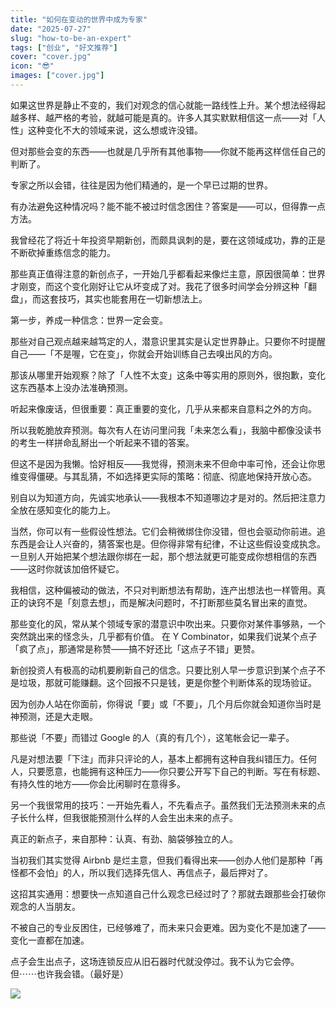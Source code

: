 ```yaml
---
title: "如何在变动的世界中成为专家"
date: "2025-07-27"
slug: "how-to-be-an-expert"
tags: ["创业", "好文推荐"]
cover: "cover.jpg"
icon: "😎"
images: ["cover.jpg"]
---
```

如果这世界是静止不变的，我们对观念的信心就能一路线性上升。某个想法经得起越多样、越严格的考验，就越可能是真的。许多人其实默默相信这一点——对「人性」这种变化不大的领域来说，这么想或许没错。



但对那些会变的东西——也就是几乎所有其他事物——你就不能再这样信任自己的判断了。



专家之所以会错，往往是因为他们精通的，是一个早已过期的世界。



有办法避免这种情况吗？能不能不被过时信念困住？答案是——可以，但得靠一点方法。



我曾经花了将近十年投资早期新创，而颇具讽刺的是，要在这领域成功，靠的正是不断砍掉重练信念的能力。



那些真正值得注意的新创点子，一开始几乎都看起来像烂主意，原因很简单：世界才刚变，而这个变化刚好让它从坏变成了对。我花了很多时间学会分辨这种「翻盘」，而这套技巧，其实也能套用在一切新想法上。



第一步，养成一种信念：世界一定会变。



那些对自己观点越来越笃定的人，潜意识里其实是认定世界静止。只要你不时提醒自己——「不是喔，它在变」，你就会开始训练自己去嗅出风的方向。



那该从哪里开始观察？除了「人性不太变」这条中等实用的原则外，很抱歉，变化这东西基本上没办法准确预测。



听起来像废话，但很重要：真正重要的变化，几乎从来都来自意料之外的方向。



所以我乾脆放弃预测。每次有人在访问里问我「未来怎么看」，我脑中都像没读书的考生一样拼命乱掰出一个听起来不错的答案。



但这不是因为我懒。恰好相反——我觉得，预测未来不但命中率可怜，还会让你思维变得僵硬。与其乱猜，不如选择更实际的策略：彻底、彻底地保持开放心态。



别自以为知道方向，先诚实地承认——我根本不知道哪边才是对的。然后把注意力全放在感知变化的能力上。



当然，你可以有一些假设性想法。它们会稍微绑住你没错，但也会驱动你前进。追东西是会让人兴奋的，猜答案也是。但你得非常有纪律，不让这些假设变成执念。
一旦别人开始把某个想法跟你绑在一起，那个想法就更可能变成你想相信的东西——这时你就该加倍怀疑它。



我相信，这种偏被动的做法，不只对判断想法有帮助，连产出想法也一样管用。真正的诀窍不是「刻意去想」，而是解决问题时，不打断那些莫名冒出来的直觉。



那些变化的风，常从某个领域专家的潜意识中吹出来。只要你对某件事够熟，一个突然跳出来的怪念头，几乎都有价值。
在 Y Combinator，如果我们说某个点子「疯了点」，那通常是称赞——搞不好还比「这点子不错」更赞。



新创投资人有极高的动机要刷新自己的信念。只要比别人早一步意识到某个点子不是垃圾，那就可能赚翻。这个回报不只是钱，更是你整个判断体系的现场验证。



因为创办人站在你面前，你得说「要」或「不要」，几个月后你就会知道你当时是神预测，还是大走眼。



那些说「不要」而错过 Google 的人（真的有几个），这笔帐会记一辈子。



凡是对想法要「下注」而非只评论的人，基本上都拥有这种自我纠错压力。任何人，只要愿意，也能拥有这种压力——你只要公开写下自己的判断。写在有标题、有持久性的地方——你会比闲聊时在意得多。



另一个我很常用的技巧：一开始先看人，不先看点子。虽然我们无法预测未来的点子长什么样，但我很能预测什么样的人会生出未来的点子。



真正的新点子，来自那种：认真、有劲、脑袋够独立的人。



当初我们其实觉得 Airbnb 是烂主意，但我们看得出来——创办人他们是那种「再怪都不会怕」的人，所以我们选择先信人、再信点子，最后押对了。



这招其实通用：想要快一点知道自己什么观念已经过时了？那就去跟那些会打破你观念的人当朋友。



不被自己的专业反困住，已经够难了，而未来只会更难。因为变化不是加速了——变化一直都在加速。



点子会生出点子，这场连锁反应从旧石器时代就没停过。我不认为它会停。
但⋯⋯也许我会错。（最好是）




![](https://prod-files-secure.s3.us-west-2.amazonaws.com/112d0858-5090-4d34-a606-b75eb8d65fd2/46476355-9cf3-4e99-9b7a-3531bc426380/1000202064.png?X-Amz-Algorithm=AWS4-HMAC-SHA256&X-Amz-Content-Sha256=UNSIGNED-PAYLOAD&X-Amz-Credential=ASIAZI2LB4667SRMO4N4%2F20250924%2Fus-west-2%2Fs3%2Faws4_request&X-Amz-Date=20250924T101345Z&X-Amz-Expires=3600&X-Amz-Security-Token=IQoJb3JpZ2luX2VjENL%2F%2F%2F%2F%2F%2F%2F%2F%2F%2FwEaCXVzLXdlc3QtMiJIMEYCIQDYy8CbC59nypNQ62VRgy4QU%2FHwItYJbjDVpCsWoHMeYAIhAOUusPPTmbY5xAQAXPpWXQOMEJZwmnBWrQUfuGIt7wJmKv8DCFsQABoMNjM3NDIzMTgzODA1IgxZHmXecsZN3qFNakUq3ANcKXVA44QbGhzlrZyqcVv5y%2BgprBq%2Fu%2BqwcJSwjZNAYR%2FN6AkPJmmdW7cpLG4ysvfcLVWnglnX160WQU%2Fer8mRNr6sxtUTnQ4BgSNvWKwCToRLElyPKbp%2BRU1M8LjYRuIvWArUpAJq9t8YQOIs56A5o75QbmuwxfYj7lAkW5vmZnn9w4uo4PifQ%2Bfo7oMJAVomixMwYlg96sFLyciUJzhUxEAlVHWFA2jSfCUNoK6QOAKBOy1dIqmDFyn9T45bmY22dp80NUJ%2BqEv4r3AZ7WCbTKboA3LhKM0GmC2%2BUaMv6CUMATsApQPF50wPj9ffiyXJtqR570z3Fwsl3HrtFt8B%2BEEQChou5SF%2Bf7x9rkjtKeoKITuqb52ZVpu0SB4JZjMb%2B0v7mEWOB3OHystQDahVTUnWmMDilR8WEbQiTPuA84C0Aag5ghR3L8AzL8oj0SyTOAb1Hu2zQIFSQdihtQnqotCFCuX9NZ4zLhLqpfZ7%2FUjdaW%2FkIuAWuJmLp3cp%2BkJoT9esCdSpnHmBq%2BYwVUl96K56Zqglj%2BmC5DbHxWQoIvsTQ0X1VuMKVQtUqBG4YeYFaLI3MdLrgINnwNqcQ2RW9LeqAvi9o2K87a3j6Tm%2FEySL9l2EHdi8jjaxqjD0%2BM7GBjqkAX4OZA%2Bwgp0c8jt2iYvT6eqMuS5yjhkAkiRGNt7bugreq4nzyAlF450YU7XmAQFlMd8ePAISMZgckiinVXGO5%2B3yuEf2A4J39JcGp%2Fcee3xUW%2BcntaMhBRe2hqw6Gd%2BQiR2ISM3TGZdnOnHszhLAgnj1zxe9s04TAnIkkmbqt82F5d%2F3oZLHEryY74kLa7%2FCp%2FlFJoY8K%2FsVBA%2F2dulv213ttdzU&X-Amz-Signature=83ad736892cb2cd2a70dc0cb8435ea81092486eada886a4727a8289bad056939&X-Amz-SignedHeaders=host&x-amz-checksum-mode=ENABLED&x-id=GetObject)


